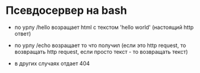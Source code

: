 Псевдосервер на bash
==========
* по урлу /hello возращает html с текстом 'hello world' (настоящий http ответ)

* по урлу /echo возращает то что получил (если это http request, то возвращать http request, если просто текст - то возвращать текст)

* в других случаях отдает 404
